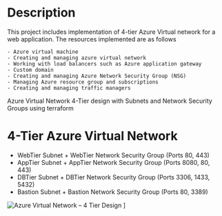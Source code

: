 # Description

  This project includes implementation of 4-tier Azure Virtual network for a web application. 
  The resources implemented are as follows
  
    - Azure virtual machine
    - Creating and managing azure virtual network
    - Working with load balancers such as Azure application gateway
    - Custom domain
    - Creating and managing Azure Network Security Group (NSG)
    - Managing Azure resource group and subscriptions
    - Creating and managing traffic managers 
    
  Azure Virtual Network 4-Tier design with Subnets and Network Security Groups using terraform


# 4-Tier Azure Virtual Network 
  
  - WebTier Subnet + WebTier Network Security Group (Ports 80, 443)
  - AppTier Subnet + AppTier Network Security Group (Ports 8080, 80, 443)
  - DBTier Subnet + DBTier Network Security Group (Ports 3306, 1433, 5432)
  - Bastion Subnet + Bastion Network Security Group (Ports 80, 3389)
  
  ![Azure Virtual Network – 4 Tier Design](https://github.com/brahmanand108/To-deploy-4-tier-Azure-Vnet-for-web-applications-using-Terraform/assets/131637736/620a92d0-e1b2-4551-8b26-1f9413093403)
]




